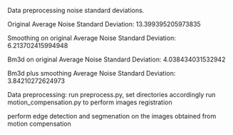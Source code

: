 Data preprocessing noise standard deviations.

Original Average Noise Standard Deviation: 13.399395205973835

Smoothing on original Average Noise Standard Deviation: 6.213702415994948

Bm3d on original Average Noise Standard Deviation: 4.038434031532942

Bm3d plus smoothing Average Noise Standard Deviation: 3.84210272624973

Data preprocessing:
run preprocess.py, set directories accordingly 
run motion_compensation.py to perform images registration 

perform edge detection and segmenation on the images obtained from motion compensation 

